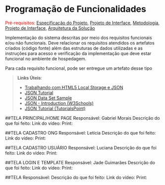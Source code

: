 # Programação de Funcionalidades

<span style="color:red">Pré-requisitos: <a href="2-Especificação do Projeto.md"> Especificação do Projeto</a></span>, <a href="3-Projeto de Interface.md"> Projeto de Interface</a>, <a href="4-Metodologia.md"> Metodologia</a>, <a href="3-Projeto de Interface.md"> Projeto de Interface</a>, <a href="5-Arquitetura da Solução.md"> Arquitetura da Solução</a>

Implementação do sistema descritas por meio dos requisitos funcionais e/ou não funcionais. Deve relacionar os requisitos atendidos os artefatos criados (código fonte) além das estruturas de dados utilizadas e as instruções para acesso e verificação da implementação que deve estar funcional no ambiente de hospedagem.

Para cada requisito funcional, pode ser entregue um artefato desse tipo

> **Links Úteis**:
>
> - [Trabalhando com HTML5 Local Storage e JSON](https://www.devmedia.com.br/trabalhando-com-html5-local-storage-e-json/29045)
> - [JSON Tutorial](https://www.w3resource.com/JSON)
> - [JSON Data Set Sample](https://opensource.adobe.com/Spry/samples/data_region/JSONDataSetSample.html)
> - [JSON - Introduction (W3Schools)](https://www.w3schools.com/js/js_json_intro.asp)
> - [JSON Tutorial (TutorialsPoint)](https://www.tutorialspoint.com/json/index.htm)

##TELA PRINCIPAL/HOME PAGE
Responsável: Gabriel Morais
Descrição do que foi feito:
Link do vídeo:
Print:

##TELA CADASTRO ONG
Responsável: Letícia
Descrição do que foi feito:
Link do vídeo:
Print:

##TELA CADASTRO USUÁRIO
Responsável: Luciana
Descrição do que foi feito:
Link do vídeo:
Print:

##TELA LOGIN E TEMPLATE
Responsável: Jade Guimarães
Descrição do que foi feito:
Link do vídeo:
Print:

##TELA 
Responsável:
Descrição do que foi feito:
Link do vídeo:
Print:
